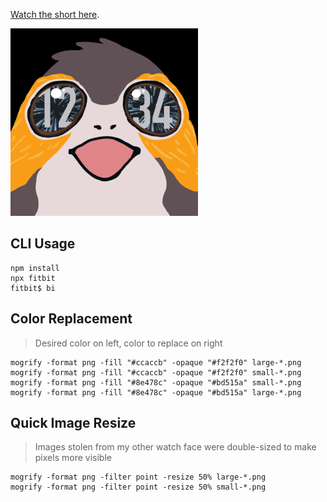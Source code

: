 [Watch the short here](https://youtu.be/2J07mmOlfGs).

[![Preview](dev/concept.png)](https://gallery.fitbit.com/details/5912615e-6cc3-4a04-969d-ce690f323e0f)

## CLI Usage
```
npm install
npx fitbit
fitbit$ bi
```

## Color Replacement
> Desired color on left, color to replace on right
```
mogrify -format png -fill "#ccaccb" -opaque "#f2f2f0" large-*.png
mogrify -format png -fill "#ccaccb" -opaque "#f2f2f0" small-*.png
mogrify -format png -fill "#8e478c" -opaque "#bd515a" small-*.png
mogrify -format png -fill "#8e478c" -opaque "#bd515a" large-*.png
```

## Quick Image Resize
> Images stolen from my other watch face were double-sized to make pixels more visible
```
mogrify -format png -filter point -resize 50% large-*.png
mogrify -format png -filter point -resize 50% small-*.png
```
